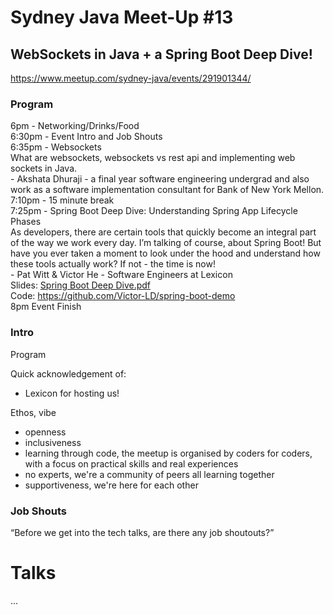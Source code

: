 # Sydney Java Meet-Up #13
## WebSockets in Java + a Spring Boot Deep Dive!
https://www.meetup.com/sydney-java/events/291901344/

### Program
6pm - Networking/Drinks/Food  
6:30pm - Event Intro and Job Shouts  
6:35pm - Websockets  
What are websockets, websockets vs rest api and implementing web sockets in Java.  
\- Akshata Dhuraji - a final year software engineering undergrad and also work as a software implementation consultant for Bank of New York Mellon.  
7:10pm - 15 minute break  
7:25pm - Spring Boot Deep Dive: Understanding Spring App Lifecycle Phases  
As developers, there are certain tools that quickly become an integral part of the way we work every day. I’m talking of course, about Spring Boot! But have you ever taken a moment to look under the hood and understand how these tools actually work? If not - the time is now!  
\- Pat Witt & Victor He - Software Engineers at Lexicon  
Slides: [Spring Boot Deep Dive.pdf](https://github.com/SydneyJavaMeetup/meetup-13-web-sockets-spring/files/11097266/Spring.Boot.Deep.Dive.pdf)  
Code: https://github.com/Victor-LD/spring-boot-demo  
8pm Event Finish


### Intro
Program

Quick acknowledgement of:
* Lexicon for hosting us!

Ethos, vibe
* openness
* inclusiveness
* learning through code, the meetup is organised by coders for coders, with a focus on practical skills and real experiences
* no experts, we're a community of peers all learning together
* supportiveness, we're here for each other

### Job Shouts
“Before we get into the tech talks, are there any job shoutouts?”


# Talks
...
